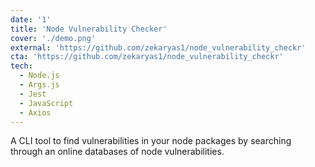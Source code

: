 ```yaml
---
date: '1'
title: 'Node Vulnerability Checker'
cover: './demo.png'
external: 'https://github.com/zekaryas1/node_vulnerability_checkr'
cta: 'https://github.com/zekaryas1/node_vulnerability_checkr'
tech:
  - Node.js
  - Args.js
  - Jest
  - JavaScript
  - Axios
---
```


A CLI tool to find vulnerabilities in your node packages by searching through an online databases of node vulnerabilities.
